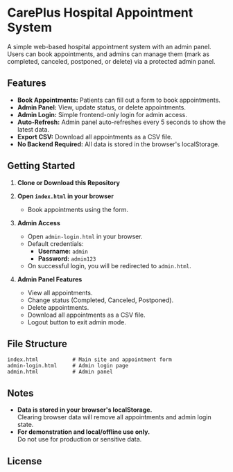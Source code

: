 # CarePlus Hospital Appointment System

A simple web-based hospital appointment system with an admin panel.  
Users can book appointments, and admins can manage them (mark as completed, canceled, postponed, or delete) via a protected admin panel.

## Features

- **Book Appointments:** Patients can fill out a form to book appointments.
- **Admin Panel:** View, update status, or delete appointments.
- **Admin Login:** Simple frontend-only login for admin access.
- **Auto-Refresh:** Admin panel auto-refreshes every 5 seconds to show the latest data.
- **Export CSV:** Download all appointments as a CSV file.
- **No Backend Required:** All data is stored in the browser's localStorage.

## Getting Started

1. **Clone or Download this Repository**

2. **Open `index.html` in your browser**  
   - Book appointments using the form.

3. **Admin Access**
   - Open `admin-login.html` in your browser.
   - Default credentials:
     - **Username:** `admin`
     - **Password:** `admin123`
   - On successful login, you will be redirected to `admin.html`.

4. **Admin Panel Features**
   - View all appointments.
   - Change status (Completed, Canceled, Postponed).
   - Delete appointments.
   - Download all appointments as a CSV file.
   - Logout button to exit admin mode.

## File Structure

```
index.html           # Main site and appointment form
admin-login.html     # Admin login page
admin.html           # Admin panel
```

## Notes

- **Data is stored in your browser's localStorage.**  
  Clearing browser data will remove all appointments and admin login state.
- **For demonstration and local/offline use only.**  
  Do not use for production or sensitive data.

## License
